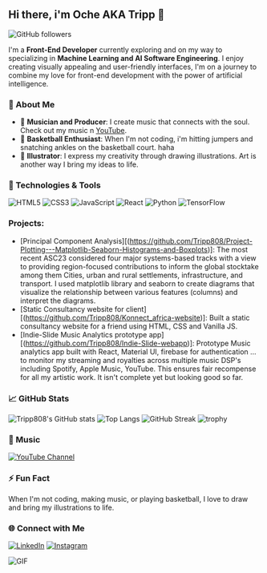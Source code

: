 ## Hi there, i'm Oche AKA Tripp 👋

![GitHub followers](https://img.shields.io/github/followers/Tripp808?style=social)

I'm a **Front-End Developer** currently exploring and on my way to specializing in **Machine Learning and AI Software Engineering**. I enjoy creating visually appealing and user-friendly interfaces, I'm on a journey to combine my love for front-end development with the power of artificial intelligence.

### 🌟 About Me
- 🎵 **Musician and Producer**: I create music that connects with the soul. Check out my music n [YouTube](https://www.youtube.com/channel/UCxSOEvKtcbEzrCMUft-_fGg).
- 🏀 **Basketball Enthusiast**: When I'm not coding, i'm hitting jumpers and snatching ankles on the basketball court. haha
- 🎨 **Illustrator**: I express my creativity through drawing illustrations. Art is another way I bring my ideas to life.

### 🚀 Technologies & Tools
![HTML5](https://img.shields.io/badge/-HTML5-E34F26?style=flat-square&logo=html5&logoColor=white)
![CSS3](https://img.shields.io/badge/-CSS3-1572B6?style=flat-square&logo=css3&logoColor=white)
![JavaScript](https://img.shields.io/badge/-JavaScript-F7DF1E?style=flat-square&logo=javascript&logoColor=black)
![React](https://img.shields.io/badge/-React-61DAFB?style=flat-square&logo=react&logoColor=black)
![Python](https://img.shields.io/badge/-Python-3776AB?style=flat-square&logo=python&logoColor=white)
![TensorFlow](https://img.shields.io/badge/-TensorFlow-FF6F00?style=flat-square&logo=tensorflow&logoColor=white)

### Projects:
- [Principal Component Analysis][(https://github.com/Tripp808/Project-Plotting---Matplotlib-Seaborn-Histograms-and-Boxplots)]: The most recent ASC23 considered four major systems-based tracks with a view to providing region-focused contributions to inform the global stocktake among them Cities, urban and rural settlements, infrastructure, and transport. I used matplotlib library and seaborn to create diagrams that visualize the relationship between various features (columns) and interpret the diagrams.
-  [Static Consultancy website for client][(https://github.com/Tripp808/Konnect_africa-website)]: Built a static consultancy website for a friend using HTML, CSS and Vanilla JS.
-  [Indie-Slide Music Analytics prototype app][(https://github.com/Tripp808/Indie-Slide-webapp)]: Prototype Music analytics app built with React, Material UI, firebase for authentication ... to monitor my streaming and royalties across multiple music DSP's including Spotify, Apple Music, YouTube. This ensures fair recompense for all my artistic work. It isn't complete yet but looking good so far.

### 📈 GitHub Stats
![Tripp808's GitHub stats](https://github-readme-stats.vercel.app/api?username=Tripp808&show_icons=true&theme=radical)
![Top Langs](https://github-readme-stats.vercel.app/api/top-langs/?username=Tripp808&layout=compact&theme=radical)
![GitHub Streak](https://github-readme-streak-stats.herokuapp.com/?user=Tripp808&theme=radical)
![trophy](https://github-profile-trophy.vercel.app/?username=Tripp808&theme=onedark)

### 🎵 Music
[![YouTube Channel](https://img.shields.io/badge/-YouTube-FF0000?style=flat-square&logo=youtube&logoColor=white)](https://www.youtube.com/channel/UCxSOEvKtcbEzrCMUft-_fGg)

### ⚡ Fun Fact
When I'm not coding, making music, or playing basketball, I love to draw and bring my illustrations to life.

### 🌐 Connect with Me
[![LinkedIn](https://img.shields.io/badge/-LinkedIn-0077B5?style=flat-square&logo=linkedin&logoColor=white)](https://www.linkedin.com/in/yourusername/)
[![Instagram](https://img.shields.io/badge/-Instagram-E4405F?style=flat-square&logo=instagram&logoColor=white)](https://www.instagram.com/oc_tripp/)

![GIF](https://media.giphy.com/media/3o7aD2saalBwwftBIY/giphy.gif)


<!--
**Tripp808/Tripp808** is a ✨ _special_ ✨ repository because its `README.md` (this file) appears on your GitHub profile.

Here are some ideas to get you started:

- 🔭 I’m currently working on ...
- 🌱 I’m currently learning ...
- 👯 I’m looking to collaborate on ...
- 🤔 I’m looking for help with ...
- 💬 Ask me about ...
- 📫 How to reach me: ...
- 😄 Pronouns: ...
- ⚡ Fun fact: ...
-->
